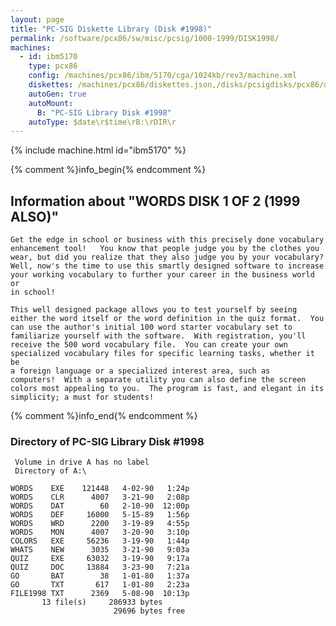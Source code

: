 ```yaml
---
layout: page
title: "PC-SIG Diskette Library (Disk #1998)"
permalink: /software/pcx86/sw/misc/pcsig/1000-1999/DISK1998/
machines:
  - id: ibm5170
    type: pcx86
    config: /machines/pcx86/ibm/5170/cga/1024kb/rev3/machine.xml
    diskettes: /machines/pcx86/diskettes.json,/disks/pcsigdisks/pcx86/diskettes.json
    autoGen: true
    autoMount:
      B: "PC-SIG Library Disk #1998"
    autoType: $date\r$time\rB:\rDIR\r
---
```


{% include machine.html id="ibm5170" %}

{% comment %}info_begin{% endcomment %}

## Information about "WORDS  DISK 1 OF 2 (1999 ALSO)"

    Get the edge in school or business with this precisely done vocabulary
    enhancement tool!   You know that people judge you by the clothes you
    wear, but did you realize that they also judge you by your vocabulary?
    Well, now's the time to use this smartly designed software to increase
    your working vocabulary to further your career in the business world or
    in school!
    
    This well designed package allows you to test yourself by seeing
    either the word itself or the word definition in the quiz format.  You
    can use the author's initial 100 word starter vocabulary set to
    familiarize yourself with the software.  With registration, you'll
    receive the 500 word vocabulary file.  You can create your own
    specialized vocabulary files for specific learning tasks, whether it be
    a foreign language or a specialized interest area, such as
    computers!  With a separate utility you can also define the screen
    colors most appealing to you.  The program is fast, and elegant in its
    simplicity; a must for students!
{% comment %}info_end{% endcomment %}


### Directory of PC-SIG Library Disk #1998

     Volume in drive A has no label
     Directory of A:\

    WORDS    EXE    121448   4-02-90   1:24p
    WORDS    CLR      4007   3-21-90   2:08p
    WORDS    DAT        60   2-10-90  12:00p
    WORDS    DEF     16000   5-15-89   1:56p
    WORDS    WRD      2200   3-19-89   4:55p
    WORDS    MON      4007   3-20-90   3:10p
    COLORS   EXE     56236   3-19-90   1:44p
    WHATS    NEW      3035   3-21-90   9:03a
    QUIZ     EXE     63032   3-19-90   9:17a
    QUIZ     DOC     13884   3-23-90   7:21a
    GO       BAT        38   1-01-80   1:37a
    GO       TXT       617   1-01-80   2:23a
    FILE1998 TXT      2369   5-08-90  10:13p
           13 file(s)     286933 bytes
                           29696 bytes free
